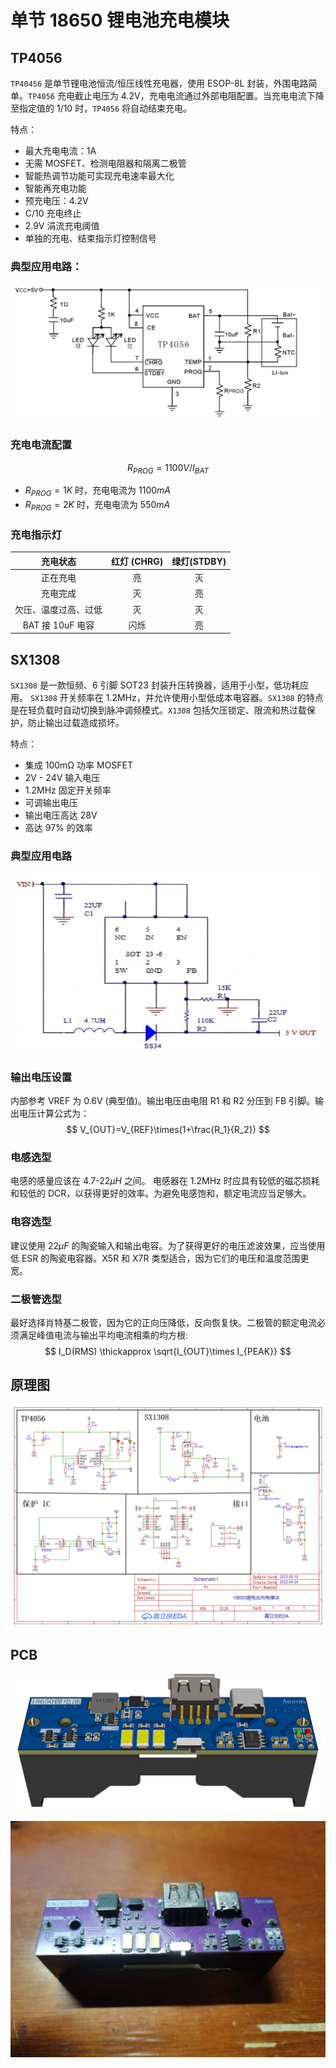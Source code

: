# 单节 18650 锂电池充电模块

## TP4056

`TP40456` 是单节锂电池恒流/恒压线性充电器，使用 ESOP-8L 封装，外围电路简单。`TP4056` 充电截止电压为 4.2V，充电电流通过外部电阻配置。当充电电流下降至指定值的 1/10 时，`TP4056` 将自动结束充电。

特点：

+ 最大充电电流：1A 
+ 无需 MOSFET、检测电阻器和隔离二极管 
+  智能热调节功能可实现充电速率最大化
+ 智能再充电功能 
+ 预充电压：4.2V 
+ C/10 充电终止 
+ 2.9V 涓流充电阈值
+ 单独的充电、结束指示灯控制信号

### 典型应用电路：

![](/img/TP4056.png)

### 充电电流配置

$$
R_{PROG} = 1100V/I_{BAT}
$$

+ $R_{PROG}= 1K$ 时，充电电流为 $1100mA$
+ $R_{PROG}= 2K$ 时，充电电流为 $550mA$

### 充电指示灯

|       充电状态       | 红灯 (CHRG) | 绿灯(STDBY) |
| :------------------: | :---------: | :---------: |
|       正在充电       |     亮      |     灭      |
|       充电完成       |     灭      |     亮      |
| 欠压、温度过高、过低 |     灭      |     灭      |
|   BAT 接 10uF 电容   |    闪烁     |     亮      |

## SX1308

`SX1308` 是一款恒频、6 引脚 SOT23 封装升压转换器，适用于小型，低功耗应用。	`SX1308` 开关频率在 1.2MHz，并允许使用小型低成本电容器。`SX1308` 的特点是在轻负载时自动切换到脉冲调频模式。`X1308` 包括欠压锁定、限流和热过载保护，防止输出过载造成损坏。

特点：

+ 集成 100mΩ 功率 MOSFET
+ 2V - 24V 输入电压
+ 1.2MHz 固定开关频率
+  可调输出电压
+ 输出电压高达 28V
+ 高达 97% 的效率

### 典型应用电路

![](/img/SX1308.png)

### 输出电压设置

内部参考 VREF 为 0.6V (典型值)。输出电压由电阻 R1 和 R2 分压到 FB 引脚。输出电压计算公式为：
$$
V_{OUT}=V_{REF}\times(1+\frac{R_1}{R_2})
$$

### 电感选型

电感的感量应该在 4.7-22$\mu H$ 之间。 电感器在 1.2MHz 时应具有较低的磁芯损耗和较低的 DCR，以获得更好的效率。为避免电感饱和，额定电流应当足够大。

### 电容选型

建议使用 22$\mu F$ 的陶瓷输入和输出电容。为了获得更好的电压滤波效果，应当使用低 ESR 的陶瓷电容器。X5R 和 X7R 类型适合，因为它们的电压和温度范围更宽。

### 二极管选型

最好选择肖特基二极管，因为它的正向压降低，反向恢复快。二极管的额定电流必须满足峰值电流与输出平均电流相乘的均方根:
$$
I_D(RMS) \thickapprox \sqrt{I_{OUT}\times I_{PEAK}}
$$

## 原理图

![SCH_Schematic](/img/SCH_Schematic.png)

## PCB

![3D_PCB](/img/3D_PCB.png)

![](/img/18650.jpg)

